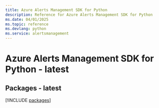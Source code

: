 ```yaml
---
title: Azure Alerts Management SDK for Python
description: Reference for Azure Alerts Management SDK for Python
ms.date: 04/01/2025
ms.topic: reference
ms.devlang: python
ms.service: alertsmanagement
---
```

# Azure Alerts Management SDK for Python - latest
## Packages - latest
[!INCLUDE [packages](alerts-management-index.md)]